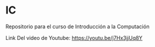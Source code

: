 # IC
Repositorio para el curso de Introducción a la Computación

Link Del video de Youtube: https://youtu.be/j7Hx3jjUq8Y
